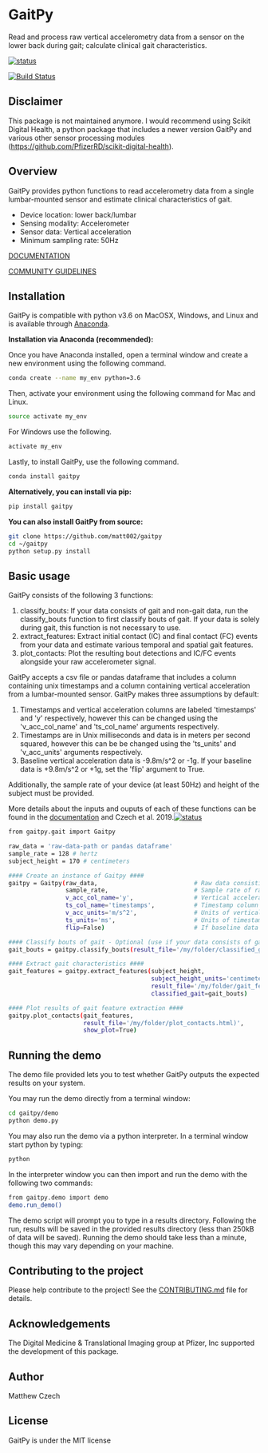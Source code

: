 # GaitPy
Read and process raw vertical accelerometry data from a sensor on the lower back during gait; calculate clinical gait characteristics. 

[![status](https://joss.theoj.org/papers/a2233c9e27db0b6625dc56a3f7363875/status.svg)](https://joss.theoj.org/papers/a2233c9e27db0b6625dc56a3f7363875)

[![Build Status](https://travis-ci.com/matt002/GaitPy.svg?branch=master)](https://travis-ci.com/matt002/GaitPy)

## Disclaimer
This package is not maintained anymore. I would recommend using Scikit Digital Health, a python package that includes a newer version GaitPy and various other sensor processing modules (https://github.com/PfizerRD/scikit-digital-health).

## Overview
GaitPy provides python functions to read accelerometry data from a single lumbar-mounted sensor and estimate clinical 
characteristics of gait. 

- Device location: lower back/lumbar
- Sensing modality: Accelerometer
- Sensor data: Vertical acceleration
- Minimum sampling rate: 50Hz

[DOCUMENTATION](https://matt002.github.io/GaitPy/html/index.html)

[COMMUNITY GUIDELINES](https://github.com/matt002/GaitPy/blob/master/CONTRIBUTING.md)

## Installation
GaitPy is compatible with python v3.6 on MacOSX, Windows, and Linux and is available through [Anaconda](https://www.anaconda.com/distribution/).

**Installation via Anaconda (recommended):**

Once you have Anaconda installed, open a terminal window and create a new environment using the following command.
```sh
conda create --name my_env python=3.6
```
Then, activate your environment using the following command for Mac and Linux.
```sh
source activate my_env
```
For Windows use the following.
```sh
activate my_env
```
Lastly, to install GaitPy, use the following command.
```sh
conda install gaitpy
```

**Alternatively, you can install via pip:**
```sh
pip install gaitpy
```

**You can also install GaitPy from source:**
```sh
git clone https://github.com/matt002/gaitpy
cd ~/gaitpy
python setup.py install
```

## Basic usage
GaitPy consists of the following 3 functions:
1. classify_bouts: If your data consists of gait and non-gait data, run the classify_bouts function to first 
classify bouts of gait. If your data is solely during gait, this function is not necessary to use. 
2. extract_features: Extract initial contact (IC) and final contact (FC) events from your data and estimate 
various temporal and spatial gait features.
3. plot_contacts: Plot the resulting bout detections and IC/FC events alongside your raw accelerometer signal. 

GaitPy accepts a csv file or pandas dataframe that includes a column containing unix timestamps and a column containing
vertical acceleration from a lumbar-mounted sensor. GaitPy makes three assumptions by default:
1. Timestamps and vertical acceleration columns are labeled 'timestamps' and 'y' respectively, however 
this can be changed using the 'v_acc_col_name' and 'ts_col_name' arguments respectively. 
2. Timestamps are in Unix milliseconds and data is in meters per second squared, however this can be be changed
 using the 'ts_units' and 'v_acc_units' arguments respectively.  
3. Baseline vertical acceleration data is -9.8m/s^2 or -1g. If your baseline data is +9.8m/s^2 or +1g, set the 'flip' 
argument to True.

Additionally, the sample rate of your device (at least 50Hz) and height of the subject must be provided. 

More details about the inputs and ouputs of each of these functions can be found in the [documentation](https://matt002.github.io/GaitPy/html/index.html)  and Czech et al. 2019.[![status](https://joss.theoj.org/papers/a2233c9e27db0b6625dc56a3f7363875/status.svg)](https://joss.theoj.org/papers/a2233c9e27db0b6625dc56a3f7363875)

```sh
from gaitpy.gait import Gaitpy

raw_data = 'raw-data-path or pandas dataframe'
sample_rate = 128 # hertz
subject_height = 170 # centimeters

#### Create an instance of Gaitpy ####
gaitpy = Gaitpy(raw_data,                           # Raw data consisting of vertical acceleration from lumbar location and unix timestamps
                sample_rate,                        # Sample rate of raw data (in Hertz)
                v_acc_col_name='y',                 # Vertical acceleration column name
                ts_col_name='timestamps',           # Timestamp column name
                v_acc_units='m/s^2',                # Units of vertical acceleration
                ts_units='ms',                      # Units of timestamps
                flip=False)                         # If baseline data is at +1g or +9.8m/s^2, set flip=True

#### Classify bouts of gait - Optional (use if your data consists of gait and non-gait periods)####
gait_bouts = gaitpy.classify_bouts(result_file='/my/folder/classified_gait.h5')     # File to save results to (None by default)

#### Extract gait characteristics ####
gait_features = gaitpy.extract_features(subject_height,                               # Subject height
                                        subject_height_units='centimeter',            # Units of subject height
                                        result_file='/my/folder/gait_features.csv',   # File to save results to (None by default)
                                        classified_gait=gait_bouts)                   # Pandas Dataframe or .h5 file results of classify_bouts function (None by default)

#### Plot results of gait feature extraction ####
gaitpy.plot_contacts(gait_features,                                     # Pandas Dataframe or .csv file results of extract_features function
                     result_file='/my/folder/plot_contacts.html)',      # File to save results to (None by default)
                     show_plot=True)                                    # Specify whether to display plot upon completion (True by default)

```

## Running the demo

The demo file provided lets you to test whether GaitPy outputs the expected results on your system. 

You may run the demo directly from a terminal window:

```sh
cd gaitpy/demo
python demo.py
```

You may also run the demo via a python interpreter. In a terminal window start python by typing:

```sh
python
```

In the interpreter window you can then import and run the demo with the following two commands:

```sh
from gaitpy.demo import demo
demo.run_demo()
```

The demo script will prompt you to type in a results directory. Following the run, results will be saved in the provided 
results directory (less than 250kB of data will be saved). Running the demo should take less than a minute, though this 
may vary depending on your machine. 

## Contributing to the project
Please help contribute to the project! See the [CONTRIBUTING.md](https://github.com/matt002/GaitPy/blob/master/CONTRIBUTING.md) file for details.

## Acknowledgements
The Digital Medicine & Translational Imaging group at Pfizer, Inc supported the development of this package.

## Author
Matthew Czech

## License
GaitPy is under the MIT license
